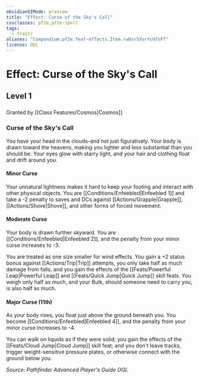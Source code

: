 ```yaml
---
obsidianUIMode: preview
title: "Effect: Curse of the Sky's Call"
cssclasses: pf2e,pf2e-spell
tags:
  - trait/
aliases: "Compendium.pf2e.feat-effects.Item.rwDsr5XsrYcH7oFT"
license: OGL
---
```

# Effect: Curse of the Sky's Call
## Level 1
### 






Granted by [[Class Features/Cosmos|Cosmos]]

### Curse of the Sky's Call

You have your head in the clouds-and not just figuratively. Your body is drawn toward the heavens, making you lighter and less substantial than you should be. Your eyes glow with starry light, and your hair and clothing float and drift around you.

#### Minor Curse

Your unnatural lightness makes it hard to keep your footing and interact with other physical objects. You are [[Conditions/Enfeebled|Enfeebled 1]] and take a -2 penalty to saves and DCs against [[Actions/Grapple|Grapple]], [[Actions/Shove|Shove]], and other forms of forced movement.

#### Moderate Curse

Your body is drawn further skyward. You are [[Conditions/Enfeebled|Enfeebled 2]], and the penalty from your minor curse increases to -3.

You are treated as one size smaller for wind effects. You gain a +2 status bonus against [[Actions/Trip|Trip]] attempts, you only take half as much damage from falls, and you gain the effects of the [[Feats/Powerful Leap|Powerful Leap]] and [[Feats/Quick Jump|Quick Jump]] skill feats. You weigh only half as much, and your Bulk, should someone need to carry you, is also half as much.

#### Major Curse (11th)

As your body rises, you float just above the ground beneath you. You become [[Conditions/Enfeebled|Enfeebled 4]], and the penalty from your minor curse increases to -4.

You can walk on liquids as if they were solid; you gain the effects of the [[Feats/Cloud Jump|Cloud Jump]] skill feat; and you don't leave tracks, trigger weight-sensitive pressure plates, or otherwise connect with the ground below you.

*Source: Pathfinder Advanced Player's Guide*
*OGL*